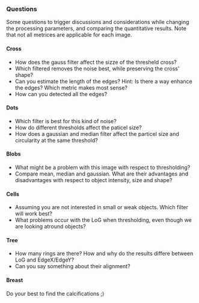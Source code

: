 ### Questions
Some questions to trigger discussions and considerations while changing the processing parameters, and comparing the quantitative results. Note that not all metrices are applicable for each image.

#### Cross
- How does the gauss filter affect the sizze of the thresheld cross?
- Which filtered removes the noise best, while preserving the cross' shape?
- Can you estimate the length of the edges? Hint: Is there a way enhance the edges? Which metric makes most sense?
- How can you detected all the edges?

#### Dots
- Which filter is best for this kind of noise?
- How do different thresholds affect the paticel size?
- How does a gaussian and median filter affect the particel size and circularity at the same threshold?

#### Blobs
- What might be a problem with this image with respect to thresholding?
- Compare mean, median and gaussian. What are their advantages and disadvantages with respect to object intensity, size and shape?

#### Cells
- Assuming you are not interested in small or weak objects. Which filter will work best?
- What problems occur with the LoG when thresholding, even though we are looking atround objects?

#### Tree
- How many rings are there? How and why do the results differe between LoG and EdgeX/EdgeY?
- Can you say something about their alignment?

#### Breast
Do your best to find the calcifications ;)
